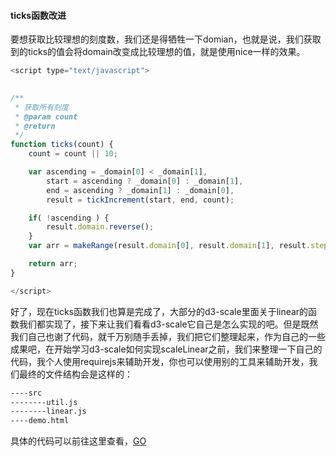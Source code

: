 #### ticks函数改进

要想获取比较理想的刻度数，我们还是得牺牲一下domian，也就是说，我们获取到的ticks的值会将domain改变成比较理想的值，就是使用nice一样的效果。

```JavaScript
<script type="text/javascript">
	

/**
 * 获取所有刻度
 * @param count
 * @return
 */
function ticks(count) {
    count = count || 10;

    var ascending = _domain[0] < _domain[1],
        start = ascending ? _domain[0] : _domain[1],
        end = ascending ? _domain[1] : _domain[0],
        result = tickIncrement(start, end, count);

    if( !ascending ) {
        result.domain.reverse();
    }
    var arr = makeRange(result.domain[0], result.domain[1], result.step);

    return arr;
}

</script>
```

好了，现在ticks函数我们也算是完成了，大部分的d3-scale里面关于linear的函数我们都实现了，接下来让我们看看d3-scale它自己是怎么实现的吧。但是既然我们自己也谢了代码，就千万别随手丢掉，我们把它们整理起来，作为自己的一些成果吧，在开始学习d3-scale如何实现scaleLinear之前，我们来整理一下自己的代码，我个人使用requirejs来辅助开发，你也可以使用别的工具来辅助开发，我们最终的文件结构会是这样的：

```Bash
----src
--------util.js
--------linear.js
----demo.html
```

具体的代码可以前往这里查看，[GO](../code/Linear)